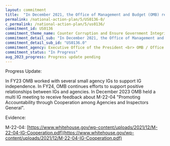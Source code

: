 ```yaml
---
layout: commitment
title:  "In December 2021, the Office of Management and Budget (OMB) released guidance to Federal agencies and departments, calling on agency heads to establish productive and cooperative relationships with agency IGs. The Biden-Harris Administration commits to ongoing implementation of the December 2021 guidance."
permalink: /national-action-plan/5/US0136-0/
c_permalink: /national-action-plan/5/us0136/
commitment_id: US0136
commitment_theme_name: Counter Corruption and Ensure Government Integrity and Accountability to the Public
commitment_detail_sub: "In December 2021, the Office of Management and Budget (OMB) released guidance to Federal agencies and departments, calling on agency heads to establish productive and cooperative relationships with agency IGs. The Biden-Harris Administration commits to ongoing implementation of the December 2021 guidance."
commitment_detail_sub_id: "US0136.0"
commitment_agency: Executive Office of the President <br> OMB / Office of Federal Financial Management
commitment_status: "In Progress"
aug_2023_progress: Progress update pending
---
```

Progress Update: 

In FY23 OMB worked with several small agency IGs to support IG independence. In FY24, OMB continues efforts to support positive relationships between IGs and agencies. In December 2023 OMB held a multi IG meeting to receive feedback about M-22-04 "Promoting Accountability through Cooperation among Agencies and Inspectors General".

Evidence: 

M-22-04: [https://www.whitehouse.gov/wp-content/uploads/2021/12/M-22-04-IG-Cooperation.pdf](https://www.whitehouse.gov/wp-content/uploads/2021/12/M-22-04-IG-Cooperation.pdf)
